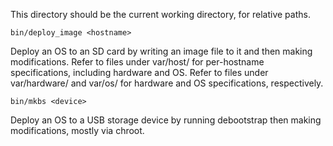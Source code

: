 This directory should be the current working directory, for relative paths.

    bin/deploy_image <hostname>

Deploy an OS to an SD card by writing an image file to it and then making modifications.  Refer to files under var/host/ for per-hostname specifications, including hardware and OS.  Refer to files under var/hardware/ and var/os/ for hardware and OS specifications, respectively.

    bin/mkbs <device>

Deploy an OS to a USB storage device by running debootstrap then making modifications, mostly via chroot.

